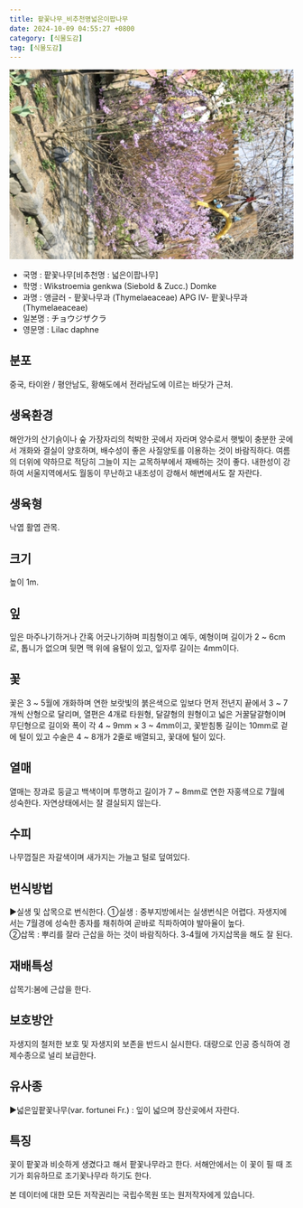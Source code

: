 ```yaml
---
title: 팥꽃나무_비추천명넓은이팝나무
date: 2024-10-09 04:55:27 +0800
category: [식물도감]
tag: [식물도감]
---
```




![팥꽃나무[비추천명 : 넓은이팝나무]](/assets/img/fileUpload/plants/basic/Thymelaeaceae/Daphne/9092/9092_7_th2.JPG)
- 국명 : 팥꽃나무[비추천명 : 넓은이팝나무]
- 학명 : Wikstroemia genkwa (Siebold & Zucc.) Domke
- 과명 : 앵글러 - 팥꽃나무과 (Thymelaeaceae) APG Ⅳ- 팥꽃나무과 (Thymelaeaceae)
- 일본명 : チョウジザクラ
- 영문명 : Lilac daphne


## 분포
중국, 타이완 / 평안남도, 황해도에서 전라남도에 이르는 바닷가 근처.
## 생육환경
해안가의 산기슭이나 숲 가장자리의 척박한 곳에서 자라며 양수로서 햇빛이 충분한 곳에서 개화와 결실이 양호하며, 배수성이 좋은 사질양토를 이용하는 것이 바람직하다. 여름의 더위에 약하므로 적당히 그늘이 지는 교목하부에서 재배하는 것이 좋다. 내한성이 강하여 서울지역에서도 월동이 무난하고 내조성이 강해서 해변에서도 잘 자란다.
## 생육형
낙엽 활엽 관목. 
## 크기
높이 1m. 
## 잎
잎은 마주나기하거나 간혹 어긋나기하며 피침형이고 예두, 예형이며 길이가 2 ~ 6cm로, 톱니가 없으며 뒷면 맥 위에 융털이 있고, 잎자루 길이는 4mm이다.
## 꽃
꽃은 3 ~ 5월에 개화하며 연한 보랏빛의 붉은색으로 잎보다 먼저 전년지 끝에서 3 ~ 7개씩 산형으로 달리며, 열편은 4개로 타원형, 달걀형의 원형이고 넓은 거꿀달걀형이며 무딘형으로 길이와 폭이 각  4 ~ 9mm × 3 ~ 4mm이고, 꽃받침통 길이는 10mm로 겉에 털이 있고 수술은 4 ~ 8개가 2줄로 배열되고, 꽃대에 털이 있다.
## 열매
열매는 장과로 둥글고 백색이며 투명하고 길이가 7 ~ 8mm로 연한 자홍색으로 7월에 성숙한다. 자연상태에서는 잘 결실되지 않는다.
## 수피
나무껍질은 자갈색이며 새가지는 가늘고 털로 덮여있다.
## 번식방법
▶실생 및 삽목으로 번식한다. 
①실생 : 중부지방에서는 실생번식은 어렵다. 자생지에서는 7월경에 성숙한 종자를 채취하여 곧바로 직파하여야 발아율이 높다.  
②삽목 : 뿌리를 잘라 근삽을 하는 것이 바람직하다. 3-4월에 가지삽목을 해도 잘 된다.
## 재배특성
삽목기:봄에 근삽을 한다.
## 보호방안
자생지의 철저한 보호 및 자생지외 보존을 반드시 실시한다. 대량으로 인공 증식하여 경제수종으로 널리 보급한다.
## 유사종
▶넓은잎팥꽃나무(var. fortunei Fr.) : 잎이 넓으며 장산곶에서 자란다.
## 특징
꽃이 팥꽃과 비슷하게 생겼다고 해서 팥꽃나무라고 한다. 서해안에서는 이 꽃이 필 때 조기가 회유하므로 조기꽃나무라 하기도 한다.






본 데이터에 대한 모든 저작권리는 국립수목원 또는 원저작자에게 있습니다.
